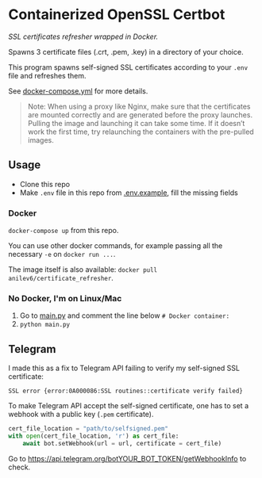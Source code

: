 # Containerized OpenSSL Certbot

*SSL certificates refresher wrapped in Docker.* 

Spawns 3 certificate files (.crt, .pem, .key) in a directory of your choice.

This program spawns self-signed SSL certificates according to your `.env` file and refreshes them.

See [docker-compose.yml](/docker-compose.yml) for more details.

> Note: When using a proxy like Nginx, make sure that the certificates are mounted correctly and are generated before the proxy launches.
> Pulling the image and launching it can take some time. If it doesn’t work the first time, try relaunching the containers with the pre-pulled images.

## Usage

- Clone this repo
- Make `.env` file in this repo from [.env.example](/.env.example), fill the missing fields

### Docker

`docker-compose up` from this repo.

You can use other docker commands, for example passing all the necessary `-e` on `docker run ...`.

The image itself is also available: `docker pull anilev6/certificate_refresher`.

### No Docker, I'm on Linux/Mac

1. Go to [main.py](/main.py) and comment the line below `# Docker container:`
2. `python main.py`

## Telegram

I made this as a fix to Telegram API failing to verify my self-signed SSL certificate:

`SSL error {error:0A000086:SSL routines::certificate verify failed}`

To make Telegram API accept the self-signed certificate, one has to set a webhook with a public key (`.pem` certificate).

```python
cert_file_location = "path/to/selfsigned.pem"
with open(cert_file_location, 'r') as cert_file:
    await bot.setWebhook(url = url, certificate = cert_file)
```

Go to https://api.telegram.org/botYOUR_BOT_TOKEN/getWebhookInfo to check.
